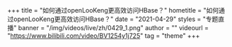 +++
    title = "如何通过openLooKeng更高效访问HBase？"
    hometitle = "如何通过openLooKeng更高效访问HBase？"
    date = "2021-04-29"
    styles = "专题直播"
    banner = "/img/videos/live/zh/0429_1.png"
    author = ""
    videourl = "https://www.bilibili.com/video/BV1254y1j725" 
    tag = "theme"
+++
